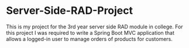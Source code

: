 # Server-Side-RAD-Project
This is my project for the 3rd year server side RAD module in college. For this project I was required to write a Spring Boot MVC application that allows a logged-in user to manage orders of products for customers.
